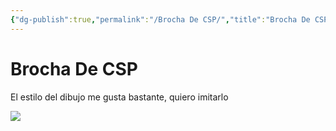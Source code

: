 ```yaml
---
{"dg-publish":true,"permalink":"/Brocha De CSP/","title":"Brocha De CSP","tags":["ZeType/Referencia"],"created":"2023-03-27T15:02:09.381-05:00","updated":"2023-09-09T18:23:09.248-05:00"}
---
```



# Brocha De CSP

El estilo del dibujo me gusta bastante, quiero imitarlo

![](https://i.imgur.com/N42IMbD.png)
